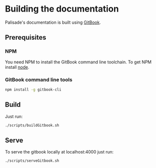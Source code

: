 <!---
Copyright 2018-2021 Crown Copyright

Licensed under the Apache License, Version 2.0 (the "License");
you may not use this file except in compliance with the License.
You may obtain a copy of the License at

  http://www.apache.org/licenses/LICENSE-2.0

Unless required by applicable law or agreed to in writing, software
distributed under the License is distributed on an "AS IS" BASIS,
WITHOUT WARRANTIES OR CONDITIONS OF ANY KIND, either express or implied.
See the License for the specific language governing permissions and
limitations under the License.
--->

# Building the documentation
Palisade's documentation is built using [GitBook](https://www.gitbook.com). 

## Prerequisites
### NPM
You need NPM to install the GitBook command line toolchain.
To get NPM install [node](https://nodejs.org/en/).

### GitBook command line tools

```bash
npm install -g gitbook-cli
```

## Build
Just run:
```bash
./scripts/buildGitbook.sh
```

## Serve
To serve the gitbook locally at localhost:4000 just run:
```bash
./scripts/serveGitbook.sh
```
